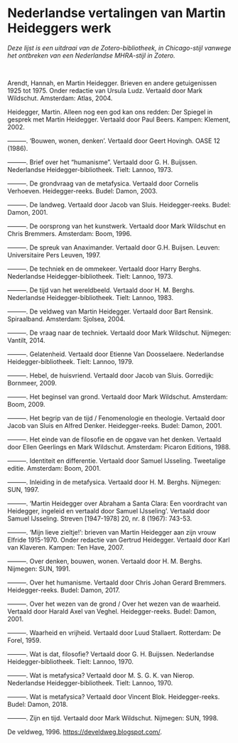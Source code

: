 # Nederlandse vertalingen van Martin Heideggers werk

_Deze lijst is een uitdraai van de Zotero-bibliotheek, in Chicago-stijl vanwege het ontbreken van een Nederlandse MHRA-stijl in Zotero._

<br>

Arendt, Hannah, en Martin Heidegger. Brieven en andere getuigenissen 1925 tot 1975. Onder redactie van Ursula Ludz. Vertaald door Mark Wildschut. Amsterdam: Atlas, 2004.

Heidegger, Martin. Alleen nog een god kan ons redden: Der Spiegel in gesprek met Martin Heidegger. Vertaald door Paul Beers. Kampen: Klement, 2002.

———. ‘Bouwen, wonen, denken’. Vertaald door Geert Hovingh. OASE 12 (1986).

———. Brief over het “humanisme”. Vertaald door G. H. Buijssen. Nederlandse Heidegger-bibliotheek. Tielt: Lannoo, 1973.

———. De grondvraag van de metafysica. Vertaald door Cornelis Verhoeven. Heidegger-reeks. Budel: Damon, 2003.

———. De landweg. Vertaald door Jacob van Sluis. Heidegger-reeks. Budel: Damon, 2001.

———. De oorsprong van het kunstwerk. Vertaald door Mark Wildschut en Chris Bremmers. Amsterdam: Boom, 1996.

———. De spreuk van Anaximander. Vertaald door G.H. Buijsen. Leuven: Universitaire Pers Leuven, 1997.

———. De techniek en de ommekeer. Vertaald door Harry Berghs. Nederlandse Heidegger-bibliotheek. Tielt: Lannoo, 1973.

———. De tijd van het wereldbeeld. Vertaald door H. M. Berghs. Nederlandse Heidegger-bibliotheek. Tielt: Lannoo, 1983.

———. De veldweg van Martin Heidegger. Vertaald door Bart Rensink. Spiraalband. Amsterdam: Sjolsea, 2004.

———. De vraag naar de techniek. Vertaald door Mark Wildschut. Nijmegen: Vantilt, 2014.

———. Gelatenheid. Vertaald door Etienne Van Doosselaere. Nederlandse Heidegger-bibliotheek. Tielt: Lannoo, 1979.

———. Hebel, de huisvriend. Vertaald door Jacob van Sluis. Gorredijk: Bornmeer, 2009.

———. Het beginsel van grond. Vertaald door Mark Wildschut. Amsterdam: Boom, 2009.

———. Het begrip van de tijd / Fenomenologie en theologie. Vertaald door Jacob van Sluis en Alfred Denker. Heidegger-reeks. Budel: Damon, 2001.

———. Het einde van de filosofie en de opgave van het denken. Vertaald door Ellen Geerlings en Mark Wildschut. Amsterdam: Picaron Editions, 1988.

———. Identiteit en differentie. Vertaald door Samuel IJsseling. Tweetalige editie. Amsterdam: Boom, 2001.

———. Inleiding in de metafysica. Vertaald door H. M. Berghs. Nijmegen: SUN, 1997.

———. ‘Martin Heidegger over Abraham a Santa Clara: Een voordracht van Heidegger, ingeleid en vertaald door Samuel IJsseling’. Vertaald door Samuel IJsseling. Streven [1947-1978] 20, nr. 8 (1967): 743-53.

———. ‘Mijn lieve zieltje!’: brieven van Martin Heidegger aan zijn vrouw Elfride 1915-1970. Onder redactie van Gertrud Heidegger. Vertaald door Karl van Klaveren. Kampen: Ten Have, 2007.

———. Over denken, bouwen, wonen. Vertaald door H. M. Berghs. Nijmegen: SUN, 1991.

———. Over het humanisme. Vertaald door Chris Johan Gerard Bremmers. Heidegger-reeks. Budel: Damon, 2017.

———. Over het wezen van de grond / Over het wezen van de waarheid. Vertaald door Harald Axel van Veghel. Heidegger-reeks. Budel: Damon, 2001.

———. Waarheid en vrijheid. Vertaald door Luud Stallaert. Rotterdam: De Forel, 1959.

———. Wat is dat, filosofie? Vertaald door G. H. Buijssen. Nederlandse Heidegger-bibliotheek. Tielt: Lannoo, 1970.

———. Wat is metafysica? Vertaald door M. S. G. K. van Nierop. Nederlandse Heidegger-bibliotheek. Tielt: Lannoo, 1970.

———. Wat is metafysica? Vertaald door Vincent Blok. Heidegger-reeks. Budel: Damon, 2018.

———. Zijn en tijd. Vertaald door Mark Wildschut. Nijmegen: SUN, 1998.

De veldweg, 1996. https://develdweg.blogspot.com/.


